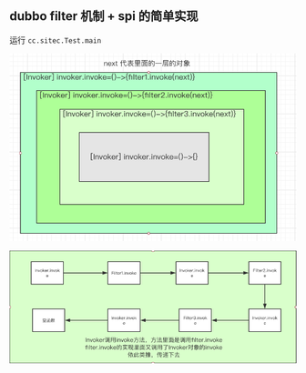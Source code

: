 ## dubbo filter 机制 + spi 的简单实现

运行 `cc.sitec.Test.main`

![img1](doc/img1.png)

![img1](doc/img2.png)